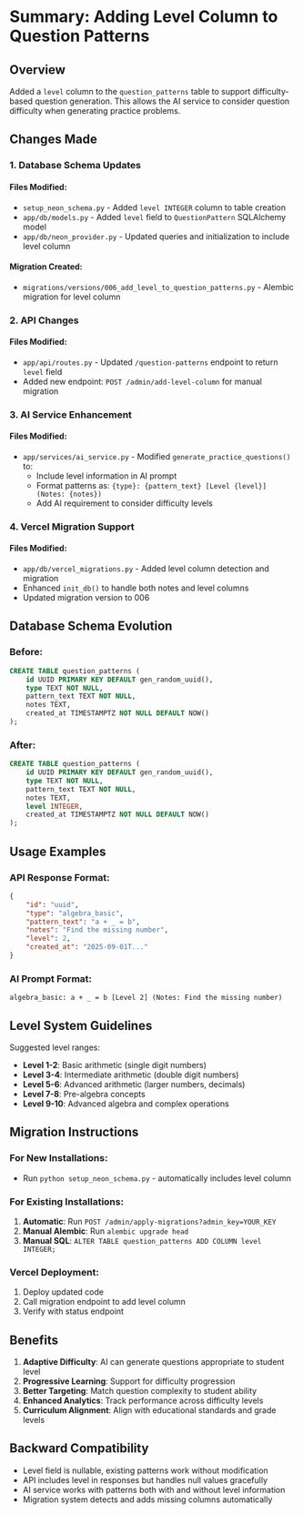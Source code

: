 # Summary: Adding Level Column to Question Patterns

## Overview

Added a `level` column to the `question_patterns` table to support difficulty-based question generation. This allows the AI service to consider question difficulty when generating practice problems.

## Changes Made

### 1. Database Schema Updates

#### Files Modified:
- `setup_neon_schema.py` - Added `level INTEGER` column to table creation
- `app/db/models.py` - Added `level` field to `QuestionPattern` SQLAlchemy model
- `app/db/neon_provider.py` - Updated queries and initialization to include level column

#### Migration Created:
- `migrations/versions/006_add_level_to_question_patterns.py` - Alembic migration for level column

### 2. API Changes

#### Files Modified:
- `app/api/routes.py` - Updated `/question-patterns` endpoint to return `level` field
- Added new endpoint: `POST /admin/add-level-column` for manual migration

### 3. AI Service Enhancement

#### Files Modified:
- `app/services/ai_service.py` - Modified `generate_practice_questions()` to:
  - Include level information in AI prompt
  - Format patterns as: `{type}: {pattern_text} [Level {level}] (Notes: {notes})`
  - Add AI requirement to consider difficulty levels

### 4. Vercel Migration Support

#### Files Modified:
- `app/db/vercel_migrations.py` - Added level column detection and migration
- Enhanced `init_db()` to handle both notes and level columns
- Updated migration version to 006

## Database Schema Evolution

### Before:
```sql
CREATE TABLE question_patterns (
    id UUID PRIMARY KEY DEFAULT gen_random_uuid(),
    type TEXT NOT NULL,
    pattern_text TEXT NOT NULL,
    notes TEXT,
    created_at TIMESTAMPTZ NOT NULL DEFAULT NOW()
);
```

### After:
```sql
CREATE TABLE question_patterns (
    id UUID PRIMARY KEY DEFAULT gen_random_uuid(),
    type TEXT NOT NULL,
    pattern_text TEXT NOT NULL,
    notes TEXT,
    level INTEGER,
    created_at TIMESTAMPTZ NOT NULL DEFAULT NOW()
);
```

## Usage Examples

### API Response Format:
```json
{
    "id": "uuid",
    "type": "algebra_basic",
    "pattern_text": "a + _ = b",
    "notes": "Find the missing number",
    "level": 2,
    "created_at": "2025-09-01T..."
}
```

### AI Prompt Format:
```
algebra_basic: a + _ = b [Level 2] (Notes: Find the missing number)
```

## Level System Guidelines

Suggested level ranges:
- **Level 1-2**: Basic arithmetic (single digit numbers)
- **Level 3-4**: Intermediate arithmetic (double digit numbers)
- **Level 5-6**: Advanced arithmetic (larger numbers, decimals)
- **Level 7-8**: Pre-algebra concepts
- **Level 9-10**: Advanced algebra and complex operations

## Migration Instructions

### For New Installations:
- Run `python setup_neon_schema.py` - automatically includes level column

### For Existing Installations:
1. **Automatic**: Run `POST /admin/apply-migrations?admin_key=YOUR_KEY`
2. **Manual Alembic**: Run `alembic upgrade head`
3. **Manual SQL**: `ALTER TABLE question_patterns ADD COLUMN level INTEGER;`

### Vercel Deployment:
1. Deploy updated code
2. Call migration endpoint to add level column
3. Verify with status endpoint

## Benefits

1. **Adaptive Difficulty**: AI can generate questions appropriate to student level
2. **Progressive Learning**: Support for difficulty progression
3. **Better Targeting**: Match question complexity to student ability
4. **Enhanced Analytics**: Track performance across difficulty levels
5. **Curriculum Alignment**: Align with educational standards and grade levels

## Backward Compatibility

- Level field is nullable, existing patterns work without modification
- API includes level in responses but handles null values gracefully
- AI service works with patterns both with and without level information
- Migration system detects and adds missing columns automatically
